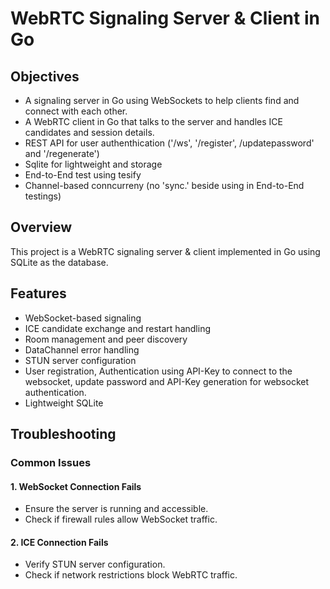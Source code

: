 # WebRTC Signaling Server & Client in Go

## Objectives

- A signaling server in Go using WebSockets to help clients find and connect with each other.
- A WebRTC client in Go that talks to the server and handles ICE candidates and session details.
- REST API for user authenthication ('/ws', '/register', /updatepassword' and '/regenerate')
- Sqlite for lightweight and storage
- End-to-End test using tesify
- Channel-based conncurreny (no 'sync.' beside using in End-to-End testings)


## Overview

This project is a WebRTC signaling server & client implemented in Go using SQLite as the database.

## Features

- WebSocket-based signaling
- ICE candidate exchange and restart handling
- Room management and peer discovery
- DataChannel error handling
- STUN server configuration
- User registration, Authentication using API-Key to connect to the websocket,  update password and API-Key generation for websocket authentication.
- Lightweight SQLite

## Troubleshooting

### Common Issues

#### 1. WebSocket Connection Fails
- Ensure the server is running and accessible.
- Check if firewall rules allow WebSocket traffic.

#### 2. ICE Connection Fails
- Verify STUN server configuration.
- Check if network restrictions block WebRTC traffic.
